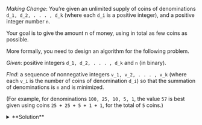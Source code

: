 
_Making Change_: You’re given an unlimited supply of coins of denominations `d_1, d_2, . . . , d_k` (where each `d_i` is a positive integer), and a positive integer number `n`.

Your goal is to give the amount n of money, using in total as few coins as possible.

More formally, you need to design an algorithm for the following problem.

_Given_: positive integers `d_1, d_2, . . . , d_k` and `n` (in binary).

_Find_: a sequence of nonnegative integers `v_1, v_2, . . . , v_k` (where each `v_i` is the number of coins of denomination `d_i`) so that the summation of denominations is `n` and is minimized.

(For example, for denominations `100, 25, 10, 5, 1`, the value `57` is best given using coins
`25 + 25 + 5 + 1 + 1`, for the total of `5` coins.)

<details>
	<summary>**Solution**</summary>

_Step 1_: For `0 <= i <= k` and `0 <= j <= n`, define `A(i,j)` as the smallest number of coins required to pay the amount `j` when using only coins of denominations `d_1, ..., d_i`. (If it is possible to get a change for `j` using only `d_1, ..., d_i`, we say that `A(i, j) = Infinity`.) The optimal value is then `A(k, n)`.

_Step 2_: `A(i, 0) = 0` for all `1 <= i <= k`, and `A(0, j) = Infinity` for all `0 <= j <= n`.

For `i > 0` and `j > 0`:
	
if `j < d_i` then `A(i, j) = A(i - 1, j)`
else `A(i, j) = min{A(i - 1, j), 1 + A(i, j- d_i)}` 
	
_Step 3_: Compute the values in the array `A`:

```
for i : 1..k
	A[i, 0] <- 0
for j : 0..n 
	A[j, 0] <- Infinity
	
for i : 1..k
	for J : 1..n
		if j < d[i] then A[i, j] <- A[i - 1, j]
		else A[i, j] <- min{A[i - 1, j], 1 + A[i, j - d[i]]}
```
_Step 4_: Extract Solution for `PrintOpt(k, n)` if `A[k, n] /= Infinity`

```
PrintOpt(i, j) {
	if j = 0 then return;
	if A[i, j] = A[i - 1, j] then PrintOpt(i - 1, j);
	else {
		PrintOpt(i, j - d[i]);
		print d[i];
	}
```
	
</details>
	
